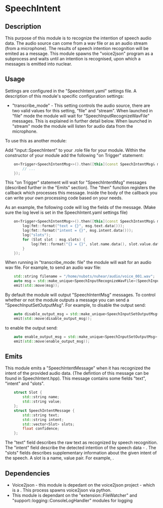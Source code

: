 SpeechIntent
==========

## Description
This purpose of this module is to recognize the intention of speech audio data. The audio source can come from a wav file or as an audio stream (from a microphone). The results of speech intention recognition will be emited as a message.
This module spawns the "voice2json" program as a subprocess and waits until an intention is recognised, upon which
a messages is emitted into nuclear.

## Usage

Settings are configured in the "SpeechIntent.yaml" settings file. A description of this module's specific configuration settings:
- "transcribe_mode" - This setting controls the audio source, there are two valid values for this setting, "file" and "stream". When launched in "file" mode the module will wait for "SpeechInputRecognizeWavFile" messages. This is explained in further detail below. When launched in "stream" mode the module will listen for audio data from the microphone.


To use this as another module:

Add "input::SpeechIntent" to your .role file for your module.
Within the constructor of your module add the following "on Trigger" statement:

```c++
    on<Trigger<SpeechIntentMsg>>().then([this](const SpeechIntentMsg& msg) {
        // ...
    });
```

This "on Trigger" statement will wait for "SpeechIntentMsg" messages (described further in the "Emits" section). The "then" function registers the callback which processes this message. Inside the body of the callback you can write your own processing code based on your needs.

As an example, the following code will log the fields of the message. (Make sure the log level is set in the SpeechIntent.yaml settings file)

```c++
    on<Trigger<SpeechIntentMsg>>().then([this](const SpeechIntentMsg& msg) {
        log(fmt::format("text = {}", msg.text.data()));
        log(fmt::format("intent = {}", msg.intent.data()));
        log("slots");
        for (Slot slot : msg.slots) {
            log(fmt::format("{} = {}", slot.name.data(), slot.value.data()));
        }
    });
```

When running in "transcribe_mode: file" the module will wait for an audio wav file. For example, to send an audio wav file:
```c++
    std::string filename = "/home/nubots/nuhear/audio/voice_001.wav";
    auto msg = std::make_unique<SpeechInputRecognizeWavFile>(SpeechInputRecognizeWavFile{filename});
    emit(std::move(msg));
```

By default the module will output "SpeechIntentMsg" messages. To control whether or not the module outputs a message you can send a "SpeechInputSetOutputMsg". For example, to disable the output send:
```c++
    auto disable_output_msg = std::make_unique<SpeechInputSetOutputMsg>({false});
    emit(std::move(disable_output_msg));
```

to enable the output send:
```c++
    auto enable_output_msg = std::make_unique<SpeechInputSetOutputMsg>({true});
    emit(std::move(enable_output_msg));
```

## Emits
This module emits a "SpeechIntentMessage" when it has recognized the intent of the provided audio data.  (The defintion of this message can be found in SpeechIntent.hpp). This message contains some fields "text", "intent" and "slots".

```c++
    struct Slot {
        std::string name;
        std::string value;
    };
    struct SpeechIntentMessage {
        std::string text;
        std::string intent;
        std::vector<Slot> slots;
        float confidence;
    };
```

The "text" field describes the raw text as recognized by speech recognition. The "intent" field describe the detected intention of the speech data - . The "slots" fields describes supplementary information about the given intent of the speech. A slot is a name, value pair. For example, .

## Dependencies
- Voice2json - this module is depedant on the voice2json project - which is a . This process spawns voice2json via python.
- This module is dependant on the "extension::FileWatcher" and "support::logging::ConsoleLogHandler" modules for logging
